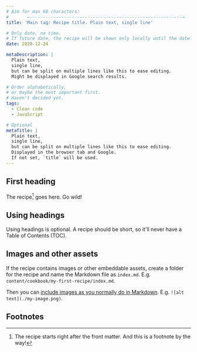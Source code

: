```yaml
---
# Aim for max 60 characters:
#       ←----------------------------------------------------------→
title: 'Main tag: Recipe title. Plain text, single line'

# Only date, no time.
# If future date, the recipe will be shown only locally until the date.
date: 2020-12-24

metaDescription: |
  Plain text,
  single line,
  but can be split on multiple lines like this to ease editing.
  Might be displayed in Google search results.

# Order alphabetically,
# or maybe the most important first.
# Haven't decided yet.
tags:
  - Clean code
  - JavaScript

# Optional
metaTitle: |
  Plain text,
  single line,
  but can be split on multiple lines like this to ease editing.
  Displayed in the browser tab and Google.
  If not set, `title` will be used.
---
```


## First heading

The recipe[^1] goes here.
Go wild!

## Using headings

Using headings is optional.
A recipe should be short,
so it'll never have a Table of Contents (TOC).

## Images and other assets

If the recipe contains images or other embeddable assets,
create a folder for the recipe
and name the Markdown file as `index.md`.
E.g. `content/cookbook/my-first-recipe/index.md`.

Then you can
[include images as you normally do in Markdown](https://mtsknn.fi/blog/how-to-remember-markdowns-link-syntax/#btw-images).
E.g. `![alt text](./my-image.png)`.

## Footnotes

[^1]:
    The recipe starts right after the front matter.
    And this is a footnote by the way!
